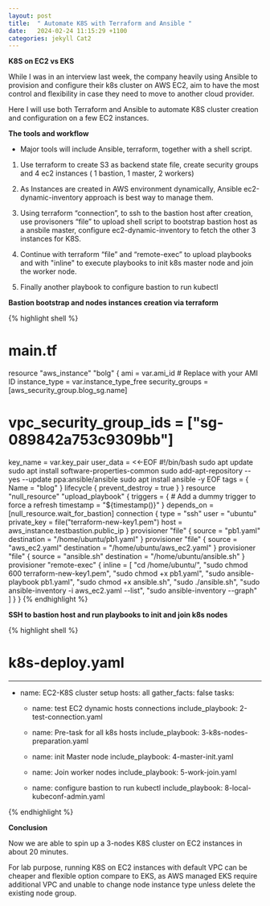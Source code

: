 ```yaml
---
layout: post
title:  " Automate K8S with Terraform and Ansible "
date:   2024-02-24 11:15:29 +1100
categories: jekyll Cat2
---
```



<b> K8S on EC2  vs EKS </b>

While I was in an interview last week, the company heavily using Ansible to provision and configure their k8s cluster on AWS EC2, aim to have the most control and flexibility in case they need to move to another cloud provider.  

Here I will use both Terraform and Ansible to automate K8S cluster creation and configuration on a few EC2 instances.  

<b> The tools and workflow</b>

- Major tools will include Ansible, terraform, together with a shell script. 

1. Use terraform to create S3 as backend state file, create security groups and 4 ec2 instances ( 1 bastion, 1 master, 2 workers) 

2. As Instances are created in AWS environment dynamically, Ansible ec2-dynamic-inventory approach is best way to manage them.

3. Using terraform “connection”, to ssh to the bastion host after creation, use provisoners “file” to upload shell script to bootstrap bastion host as a ansbile master, configure ec2-dynamic-inventory to fetch the other 3 instances for K8S. 


4. Continue with terraform “file” and “remote-exec” to upload playbooks and with "inline" to execute playbooks to init k8s master node and join the worker node. 


5. Finally another playbook to configure bastion to run kubectl 


<b> Bastion bootstrap and nodes instances creation via terraform </b>

{% highlight shell %}

# main.tf

resource "aws_instance" "bolg" {
  ami             = var.ami_id # Replace with your AMI ID
  instance_type   = var.instance_type_free
  security_groups = [aws_security_group.blog_sg.name]
  #  vpc_security_group_ids = ["sg-089842a753c9309bb"]
  key_name = var.key_pair
  user_data = <<-EOF
    #!/bin/bash
    sudo apt update
    sudo apt install software-properties-common
    sudo add-apt-repository --yes --update ppa:ansible/ansible
    sudo apt install ansible -y
  EOF
  tags = {
    Name = "blog"
  }
  lifecycle {
    prevent_destroy = true
  }
}
resource "null_resource" "upload_playbook" {
  triggers = {
    # Add a dummy trigger to force a refresh
    timestamp = "${timestamp()}"
  }
  depends_on = [null_resource.wait_for_bastion]
  connection {
    type        = "ssh"
    user        = "ubuntu"
    private_key = file("terraform-new-key1.pem")
    host        = aws_instance.testbastion.public_ip
  }
  provisioner "file" {
    source      = "pb1.yaml"
    destination = "/home/ubuntu/pb1.yaml"
  }
  provisioner "file" {
    source      = "aws_ec2.yaml"
    destination = "/home/ubuntu/aws_ec2.yaml"
  }
  provisioner "file" {
    source      = "ansible.sh"
    destination = "/home/ubuntu/ansible.sh"
  }
  provisioner "remote-exec" {
    inline = [
      "cd /home/ubuntu/",
      "sudo chmod 600 terraform-new-key1.pem",
      "sudo chmod +x pb1.yaml",
      "sudo ansible-playbook pb1.yaml",
      "sudo chmod +x ansible.sh",
      "sudo ./ansible.sh",
      "sudo ansible-inventory -i aws_ec2.yaml --list",
      "sudo ansible-inventory --graph"
    ]
  }
}
 {% endhighlight %}

<b> SSH to bastion host and run playbooks to init and join k8s nodes </b>

{% highlight shell %}

# k8s-deploy.yaml

---
- name: EC2-K8S cluster setup
  hosts: all
  gather_facts: false
  tasks:
    - name: test EC2 dynamic hosts connections
      include_playbook: 2-test-connection.yaml

    - name: Pre-task for all k8s hosts
      include_playbook: 3-k8s-nodes-preparation.yaml

    - name: init Master node
      include_playbook: 4-master-init.yaml

    - name: Join worker nodes
      include_playbook: 5-work-join.yaml

    - name: configure bastion to run kubectl
      include_playbook: 8-local-kubeconf-admin.yaml

{% endhighlight %}

<b> Conclusion</b>

Now we are able to spin up a 3-nodes K8S cluster on EC2 instances in about 20 minutes. 

For lab purpose, running K8S on EC2 instances with default VPC can be cheaper and flexible option compare to EKS, as AWS managed EKS require additional VPC and unable to change node instance type unless delete the existing node group. 
